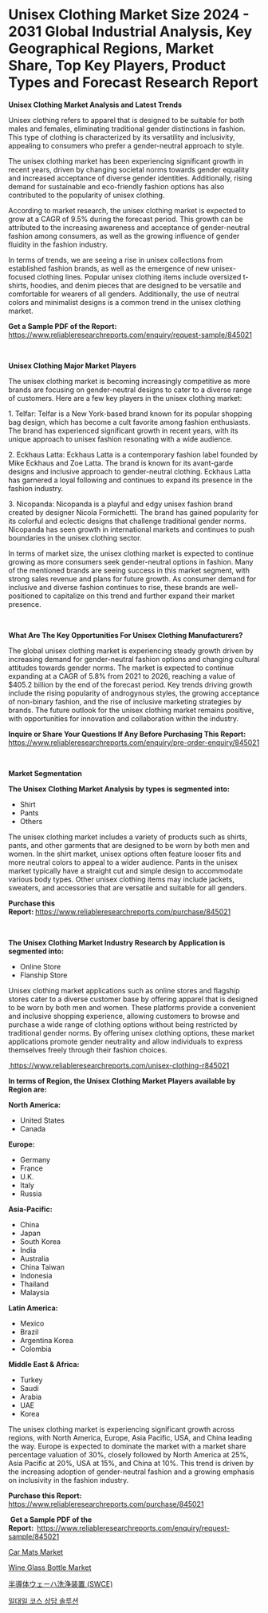 <p><h1>Unisex Clothing Market Size 2024 - 2031 Global Industrial Analysis, Key Geographical Regions, Market Share, Top Key Players, Product Types and Forecast Research Report</h1></p><p><strong>Unisex Clothing Market Analysis and Latest Trends</strong></p>
<p><p>Unisex clothing refers to apparel that is designed to be suitable for both males and females, eliminating traditional gender distinctions in fashion. This type of clothing is characterized by its versatility and inclusivity, appealing to consumers who prefer a gender-neutral approach to style.</p><p>The unisex clothing market has been experiencing significant growth in recent years, driven by changing societal norms towards gender equality and increased acceptance of diverse gender identities. Additionally, rising demand for sustainable and eco-friendly fashion options has also contributed to the popularity of unisex clothing.</p><p>According to market research, the unisex clothing market is expected to grow at a CAGR of 9.5% during the forecast period. This growth can be attributed to the increasing awareness and acceptance of gender-neutral fashion among consumers, as well as the growing influence of gender fluidity in the fashion industry.</p><p>In terms of trends, we are seeing a rise in unisex collections from established fashion brands, as well as the emergence of new unisex-focused clothing lines. Popular unisex clothing items include oversized t-shirts, hoodies, and denim pieces that are designed to be versatile and comfortable for wearers of all genders. Additionally, the use of neutral colors and minimalist designs is a common trend in the unisex clothing market.</p></p>
<p><strong>Get a Sample PDF of the Report:&nbsp;</strong> <a href="https://www.reliableresearchreports.com/enquiry/request-sample/845021">https://www.reliableresearchreports.com/enquiry/request-sample/845021</a></p>
<p>&nbsp;</p>
<p><strong>Unisex Clothing Major Market Players</strong></p>
<p><p>The unisex clothing market is becoming increasingly competitive as more brands are focusing on gender-neutral designs to cater to a diverse range of customers. Here are a few key players in the unisex clothing market:</p><p>1. Telfar: Telfar is a New York-based brand known for its popular shopping bag design, which has become a cult favorite among fashion enthusiasts. The brand has experienced significant growth in recent years, with its unique approach to unisex fashion resonating with a wide audience.</p><p>2. Eckhaus Latta: Eckhaus Latta is a contemporary fashion label founded by Mike Eckhaus and Zoe Latta. The brand is known for its avant-garde designs and inclusive approach to gender-neutral clothing. Eckhaus Latta has garnered a loyal following and continues to expand its presence in the fashion industry.</p><p>3. Nicopanda: Nicopanda is a playful and edgy unisex fashion brand created by designer Nicola Formichetti. The brand has gained popularity for its colorful and eclectic designs that challenge traditional gender norms. Nicopanda has seen growth in international markets and continues to push boundaries in the unisex clothing sector.</p><p>In terms of market size, the unisex clothing market is expected to continue growing as more consumers seek gender-neutral options in fashion. Many of the mentioned brands are seeing success in this market segment, with strong sales revenue and plans for future growth. As consumer demand for inclusive and diverse fashion continues to rise, these brands are well-positioned to capitalize on this trend and further expand their market presence.</p></p>
<p>&nbsp;</p>
<p><strong>What Are The Key Opportunities For Unisex Clothing Manufacturers?</strong></p>
<p><p>The global unisex clothing market is experiencing steady growth driven by increasing demand for gender-neutral fashion options and changing cultural attitudes towards gender norms. The market is expected to continue expanding at a CAGR of 5.8% from 2021 to 2026, reaching a value of $405.2 billion by the end of the forecast period. Key trends driving growth include the rising popularity of androgynous styles, the growing acceptance of non-binary fashion, and the rise of inclusive marketing strategies by brands. The future outlook for the unisex clothing market remains positive, with opportunities for innovation and collaboration within the industry.</p></p>
<p><strong>Inquire or Share Your Questions If Any Before Purchasing This Report:</strong> <a href="https://www.reliableresearchreports.com/enquiry/pre-order-enquiry/845021">https://www.reliableresearchreports.com/enquiry/pre-order-enquiry/845021</a></p>
<p>&nbsp;</p>
<p><strong>Market Segmentation</strong></p>
<p><strong>The Unisex Clothing Market Analysis by types is segmented into:</strong></p>
<p><ul><li>Shirt</li><li>Pants</li><li>Others</li></ul></p>
<p><p>The unisex clothing market includes a variety of products such as shirts, pants, and other garments that are designed to be worn by both men and women. In the shirt market, unisex options often feature looser fits and more neutral colors to appeal to a wider audience. Pants in the unisex market typically have a straight cut and simple design to accommodate various body types. Other unisex clothing items may include jackets, sweaters, and accessories that are versatile and suitable for all genders.</p></p>
<p><strong>Purchase this Report:&nbsp;</strong><a href="https://www.reliableresearchreports.com/purchase/845021">https://www.reliableresearchreports.com/purchase/845021</a></p>
<p>&nbsp;</p>
<p><strong>The Unisex Clothing Market Industry Research by Application is segmented into:</strong></p>
<p><ul><li>Online Store</li><li>Flanship Store</li></ul></p>
<p><p>Unisex clothing market applications such as online stores and flagship stores cater to a diverse customer base by offering apparel that is designed to be worn by both men and women. These platforms provide a convenient and inclusive shopping experience, allowing customers to browse and purchase a wide range of clothing options without being restricted by traditional gender norms. By offering unisex clothing options, these market applications promote gender neutrality and allow individuals to express themselves freely through their fashion choices.</p></p>
<p><a href="https://www.reliableresearchreports.com/unisex-clothing-r845021">&nbsp;https://www.reliableresearchreports.com/unisex-clothing-r845021</a></p>
<p><strong>In terms of Region, the Unisex Clothing Market Players available by Region are:</strong></p>
<p>
    <p> <strong> North America: </strong>
        <ul>
            <li>United States</li>
            <li>Canada</li>
        </ul>
        </p> 
    <p> <strong> Europe: </strong>
        <ul>
            <li>Germany</li>
            <li>France</li>
            <li>U.K.</li>
            <li>Italy</li>
            <li>Russia</li>
        </ul>
        </p> 
    <p> <strong> Asia-Pacific: </strong>
        <ul>
            <li>China</li>
            <li>Japan</li>
            <li>South Korea</li>
            <li>India</li>
            <li>Australia</li>
            <li>China Taiwan</li>
            <li>Indonesia</li>
            <li>Thailand</li>
            <li>Malaysia</li>
        </ul>
        </p> 
    <p> <strong> Latin America: </strong>
        <ul>
            <li>Mexico</li>
            <li>Brazil</li>
            <li>Argentina Korea</li>
            <li>Colombia</li>
        </ul>
        </p> 
    <p> <strong> Middle East & Africa: </strong>
        <ul>
            <li>Turkey</li>
            <li>Saudi</li>
            <li>Arabia</li>
            <li>UAE</li>
            <li>Korea</li>
        </ul>
    </p>
    </p>
<p><p>The unisex clothing market is experiencing significant growth across regions, with North America, Europe, Asia Pacific, USA, and China leading the way. Europe is expected to dominate the market with a market share percentage valuation of 30%, closely followed by North America at 25%, Asia Pacific at 20%, USA at 15%, and China at 10%. This trend is driven by the increasing adoption of gender-neutral fashion and a growing emphasis on inclusivity in the fashion industry.</p></p>
<p><strong>Purchase this Report: </strong><a href="https://www.reliableresearchreports.com/purchase/845021">https://www.reliableresearchreports.com/purchase/845021</a></p>
<p>&nbsp;<strong>Get a Sample PDF of the Report:&nbsp;&nbsp;</strong><a href="https://www.reliableresearchreports.com/enquiry/request-sample/845021">https://www.reliableresearchreports.com/enquiry/request-sample/845021</a></p>
<p><strong></strong></p>
<p><p><a href="https://github.com/sofayahoo2023/Market-Research-Report-List-5/blob/main/car-mats-market.md">Car Mats Market</a></p><p><a href="https://github.com/joannesouthgate/Market-Research-Report-List-3/blob/main/wine-glass-bottle-market.md">Wine Glass Bottle Market</a></p><p><a href="https://github.com/TysonKub/Market-Research-Report-List-1/blob/main/1219825142913.md">半導体ウェーハ洗浄装置 (SWCE)</a></p><p><a href="https://github.com/RickyMetzDVM/Market-Research-Report-List-1/blob/main/9173767150666.md">일대일 코스 상담 솔루션</a></p></p>